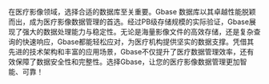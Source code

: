 在医疗影像领域，选择合适的数据库至关重要。Gbase 数据库以其卓越性能脱颖而出，成为医疗影像数据管理的首选。经过PB级存储规模的实际验证，Gbase展现了强大的数据处理能力与稳定性。无论是海量影像文件的高效存储，还是复杂查询的快速响应，Gbase都能轻松应对，为医疗机构提供坚实的数据支撑。凭借其先进的技术架构和丰富的应用场景，Gbase不仅提升了医疗数据管理效率，还有效保障了数据安全性和完整性。选择Gbase，让您的医疗影像数据管理更加智能、可靠！